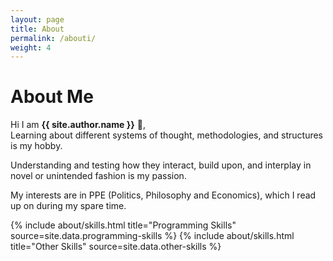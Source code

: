 ```yaml
---
layout: page
title: About
permalink: /abouti/
weight: 4
---
```


# **About Me**

Hi I am **{{ site.author.name }}** :wave:,<br>
Learning about different systems of thought, methodologies, and structures is my hobby.

Understanding and testing how they interact, build upon, and interplay in novel or unintended fashion is my passion.

My interests are in PPE (Politics, Philosophy and Economics), which I read up on during my spare time.

<div class="row">
{% include about/skills.html title="Programming Skills" source=site.data.programming-skills %}
{% include about/skills.html title="Other Skills" source=site.data.other-skills %}
</div>

<div class="row">
<!-- {% include about/timeline.html %} -->
</div>
